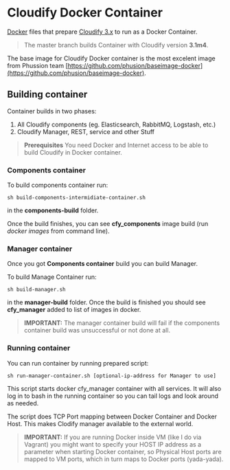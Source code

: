 Cloudify Docker Container
=========================

[Docker](http://docker.io "Docker") files that prepare [Cloudify 3.x](http://getcloudify.org "Cloudify 3.x") to run as a Docker Container.

> The master branch builds Container with Cloudify version **3.1m4**.

The base image for Cloudify Docker container is the most excelent image from Phussion team [https://github.com/phusion/baseimage-docker](https://github.com/phusion/baseimage-docker).

## Building container

Container builds in two phases:

 1. All Cloudify components (eg. Elasticsearch, RabbitMQ, Logstash, etc.)
 2. Cloudify Manager, REST,  service and other Stuff

> **Prerequisites** You need Docker and Internet access to be able to build
> Cloudify in Docker container.

### Components container

To build components container run:

	sh build-components-intermidiate-container.sh

in the **components-build** folder.

Once the build finishes, you can see **cfy_components** image build (run *docker images* from command line).

### Manager container

Once you got **Components container** build you can build Manager.

To build Manage Container run:

	sh build-manager.sh

in the **manager-build** folder.
Once the build is finished you should see **cfy_manager** added to list of images in docker.

> **IMPORTANT:**
> The manager container build will fail if the components container build was unsuccessful or not done at all.

### Running container

You can run container by running prepared script:

	sh run-manager-container.sh [optional-ip-address for Manager to use]

This script starts docker cfy_manager container with all services. It will also log in to bash in the running container so you can tail logs and look around as needed.

The script does TCP Port mapping between Docker Container and Docker Host. This makes Clodify manager available to the external world. 

> **IMPORTANT:**
> If you are running Docker inside VM (like I do via Vagrant) you might want to specify your HOST IP address as a parameter when starting Docker container, so Physical Host ports are mapped to VM ports, which in turn maps to Docker ports (yada-yada).
